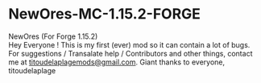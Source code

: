 # NewOres-MC-1.15.2-FORGE
NewOres (For Forge 1.15.2)  
Hey Everyone ! This is my first (ever) mod so it can contain a lot of bugs. 
 For suggestions / Transalate help / Contributors and other things, contact me at titoudelaplagemods@gmail.com.
 Giant thanks to everyone, titoudelaplage  
